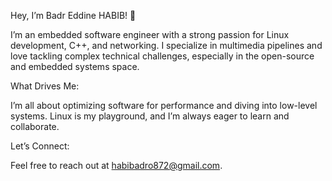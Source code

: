 Hey, I’m Badr Eddine HABIB! 👋

I’m an embedded software engineer with a strong passion for Linux development, C++, and networking.
I specialize in multimedia pipelines and love tackling complex technical challenges, especially in 
the open-source and embedded systems space.

What Drives Me:

I’m all about optimizing software for performance and diving into low-level systems. Linux is my 
playground, and I’m always eager to learn and collaborate.

Let’s Connect:

Feel free to reach out at habibadro872@gmail.com.
